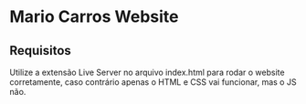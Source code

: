 # Mario Carros Website

## Requisitos

Utilize a extensão Live Server no arquivo index.html para rodar o website corretamente, caso contrário apenas o HTML e CSS vai funcionar, mas o JS não.
